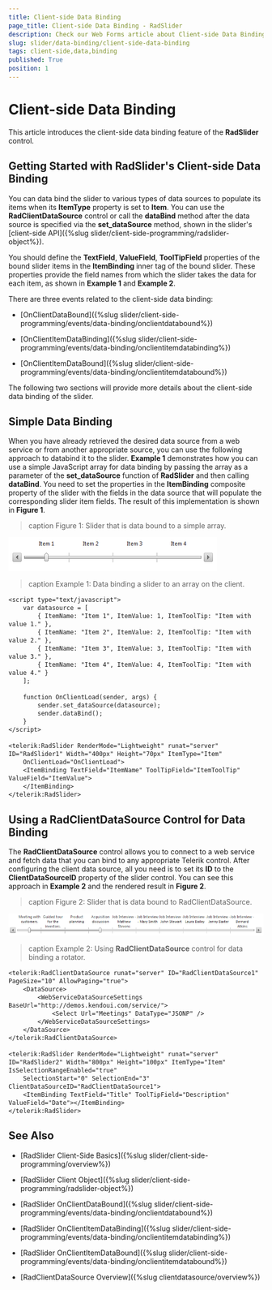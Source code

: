 ```yaml
---
title: Client-side Data Binding
page_title: Client-side Data Binding - RadSlider
description: Check our Web Forms article about Client-side Data Binding.
slug: slider/data-binding/client-side-data-binding
tags: client-side,data,binding
published: True
position: 1
---
```


# Client-side Data Binding

This article introduces the client-side data binding feature of the **RadSlider** control.

## Getting Started with RadSlider's Client-side Data Binding

You can data bind the slider to various types of data sources to populate its items when its **ItemType** property is set to **Item**. You can use the **RadClientDataSource** control or call the **dataBind** method after the data source is specified via the **set_dataSource** method, shown in the slider's [client-side API]({%slug slider/client-side-programming/radslider-object%}).

You should define the **TextField**, **ValueField**, **ToolTipField** properties of the bound slider items in the **ItemBinding** inner tag of the bound slider. These properties provide the field names from which the slider takes the data for each item, as shown in **Example 1** and **Example 2**.

There are three events related to the client-side data binding:

* [OnClientDataBound]({%slug slider/client-side-programming/events/data-binding/onclientdatabound%})

* [OnClientItemDataBinding]({%slug slider/client-side-programming/events/data-binding/onclientitemdatabinding%})

* [OnClientItemDataBound]({%slug slider/client-side-programming/events/data-binding/onclientitemdatabound%})

The following two sections will provide more details about the client-side data binding of the slider.

## Simple Data Binding

When you have already retrieved the desired data source from a web service or from another appropriate source, you can use the following approach to databind it to the slider. **Example 1** demonstrates how you can use a simple JavaScript array for data binding by passing the array as a parameter of the **set_dataSource** function of **RadSlider** and then calling **dataBind**. You need to set the properties in the **ItemBinding** composite property of the slider with the fields in the data source that will populate the corresponding slider item fields. The result of this implementation is shown in **Figure 1**.

>caption Figure 1: Slider that is data bound to a simple array.

![Data binding to a an array on the client](images/slider-client-side-data-bound-to-array.png)

>caption Example 1: Data binding a slider to an array on the client.

````ASP.NET
<script type="text/javascript">
	var datasource = [
		{ ItemName: "Item 1", ItemValue: 1, ItemToolTip: "Item with value 1." },
		{ ItemName: "Item 2", ItemValue: 2, ItemToolTip: "Item with value 2." },
		{ ItemName: "Item 3", ItemValue: 3, ItemToolTip: "Item with value 3." },
		{ ItemName: "Item 4", ItemValue: 4, ItemToolTip: "Item with value 4." }
	];

	function OnClientLoad(sender, args) {
		sender.set_dataSource(datasource);
		sender.dataBind();
	}
</script>

<telerik:RadSlider RenderMode="Lightweight" runat="server" ID="RadSlider1" Width="400px" Height="70px" ItemType="Item" 
	OnClientLoad="OnClientLoad">
	<ItemBinding TextField="ItemName" ToolTipField="ItemToolTip" ValueField="ItemValue">
	</ItemBinding>
</telerik:RadSlider>
````

## Using a RadClientDataSource Control for Data Binding

The **RadClientDataSource** control allows you to connect to a web service and fetch data that you can bind to any appropriate Telerik control. After configuring the client data source, all you need is to set its **ID** to the **ClientDataSourceID** property of the slider control. You can see this approach in **Example 2** and the rendered result in **Figure 2**.

>caption Figure 2: Slider that is data bound to RadClientDataSource.

![slider-client-side-data-bound-to-client-data-source](images/slider-client-side-data-bound-to-client-data-source.png)

>caption Example 2: Using **RadClientDataSource** control for data binding a rotator.

````ASP.NET
<telerik:RadClientDataSource runat="server" ID="RadClientDataSource1" PageSize="10" AllowPaging="true">
	<DataSource>
		<WebServiceDataSourceSettings BaseUrl="http://demos.kendoui.com/service/">
			<Select Url="Meetings" DataType="JSONP" />
		</WebServiceDataSourceSettings>
	</DataSource>
</telerik:RadClientDataSource>

<telerik:RadSlider RenderMode="Lightweight" runat="server" ID="RadSlider2" Width="800px" Height="100px" ItemType="Item" IsSelectionRangeEnabled="true"
	SelectionStart="0" SelectionEnd="3" ClientDataSourceID="RadClientDataSource1">
	<ItemBinding TextField="Title" ToolTipField="Description" ValueField="Date"></ItemBinding>
</telerik:RadSlider>
````

## See Also

 * [RadSlider Client-Side Basics]({%slug slider/client-side-programming/overview%})

 * [RadSlider Client Object]({%slug slider/client-side-programming/radslider-object%})

 * [RadSlider OnClientDataBound]({%slug slider/client-side-programming/events/data-binding/onclientdatabound%})

 * [RadSlider OnClientItemDataBinding]({%slug slider/client-side-programming/events/data-binding/onclientitemdatabinding%})

 * [RadSlider OnClientItemDataBound]({%slug slider/client-side-programming/events/data-binding/onclientitemdatabound%})
 
 * [RadClientDataSource Overview]({%slug clientdatasource/overview%})
